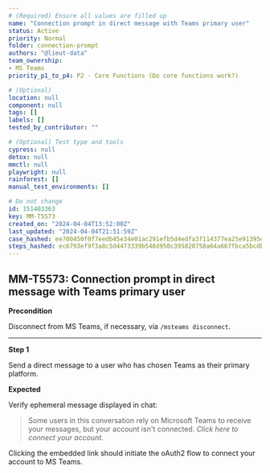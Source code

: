 ```yaml
---
# (Required) Ensure all values are filled up
name: "Connection prompt in direct message with Teams primary user"
status: Active
priority: Normal
folder: connection-prompt
authors: "@lieut-data"
team_ownership:
- MS Teams
priority_p1_to_p4: P2 - Core Functions (Do core functions work?)

# (Optional)
location: null
component: null
tags: []
labels: []
tested_by_contributor: ""

# (Optional) Test type and tools
cypress: null
detox: null
mmctl: null
playwright: null
rainforest: []
manual_test_environments: []

# Do not change
id: 151403363
key: MM-T5573
created_on: "2024-04-04T13:52:00Z"
last_updated: "2024-04-04T21:51:59Z"
case_hashed: ee700450f0f7eedb45e34e01ac291efb5d4edfa3f114377ea25e91395d5441b64699da7a2277fd95105c8612dfb0131d
steps_hashed: ec6793ef9f3a8c5d4473339b548d950c395820758a64a667fbca5bcdb12a82020a543649d30681f21d7fcd316eba0863
---
```


<!-- (Auto-generated) Based on frontmatter's "key" and "name" -->

## MM-T5573: Connection prompt in direct message with Teams primary user

**Precondition**

Disconnect from MS Teams, if necessary, via `/msteams disconnect`.

---

**Step 1**

Send a direct message to a user who has chosen Teams as their primary platform.

**Expected**

Verify ephemeral message displayed in chat:

> Some users in this conversation rely on Microsoft Teams to receive your messages, but your account isn't connected. _Click here to connect your account_.

Clicking the embedded link should initiate the oAuth2 flow to connect your account to MS Teams.
